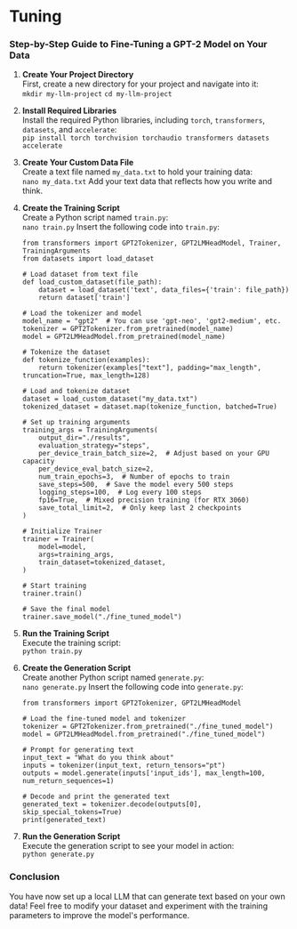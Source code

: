 # Tuning

### Step-by-Step Guide to Fine-Tuning a GPT-2 Model on Your Data

1. **Create Your Project Directory**  
   First, create a new directory for your project and navigate into it:  
   `mkdir my-llm-project`
   `cd my-llm-project`

2. **Install Required Libraries**  
   Install the required Python libraries, including `torch`, `transformers`, `datasets`, and `accelerate`:  
   `pip install torch torchvision torchaudio transformers datasets accelerate`

3. **Create Your Custom Data File**  
   Create a text file named `my_data.txt` to hold your training data:  
   `nano my_data.txt`
   Add your text data that reflects how you write and think.

4. **Create the Training Script**  
   Create a Python script named `train.py`:  
   `nano train.py` 
   Insert the following code into `train.py`:  
   ```
   from transformers import GPT2Tokenizer, GPT2LMHeadModel, Trainer, TrainingArguments
   from datasets import load_dataset

   # Load dataset from text file
   def load_custom_dataset(file_path):
       dataset = load_dataset('text', data_files={'train': file_path})
       return dataset['train']

   # Load the tokenizer and model
   model_name = "gpt2"  # You can use 'gpt-neo', 'gpt2-medium', etc.
   tokenizer = GPT2Tokenizer.from_pretrained(model_name)
   model = GPT2LMHeadModel.from_pretrained(model_name)

   # Tokenize the dataset
   def tokenize_function(examples):
       return tokenizer(examples["text"], padding="max_length", truncation=True, max_length=128)

   # Load and tokenize dataset
   dataset = load_custom_dataset("my_data.txt")
   tokenized_dataset = dataset.map(tokenize_function, batched=True)

   # Set up training arguments
   training_args = TrainingArguments(
       output_dir="./results",
       evaluation_strategy="steps",
       per_device_train_batch_size=2,  # Adjust based on your GPU capacity
       per_device_eval_batch_size=2,
       num_train_epochs=3,  # Number of epochs to train
       save_steps=500,  # Save the model every 500 steps
       logging_steps=100,  # Log every 100 steps
       fp16=True,  # Mixed precision training (for RTX 3060)
       save_total_limit=2,  # Only keep last 2 checkpoints
   )

   # Initialize Trainer
   trainer = Trainer(
       model=model,
       args=training_args,
       train_dataset=tokenized_dataset,
   )

   # Start training
   trainer.train()

   # Save the final model
   trainer.save_model("./fine_tuned_model")
   ```

5. **Run the Training Script**  
   Execute the training script:  
   `python train.py`

6. **Create the Generation Script**  
   Create another Python script named `generate.py`:  
   `nano generate.py`
   Insert the following code into `generate.py`:  
   ```
   from transformers import GPT2Tokenizer, GPT2LMHeadModel

   # Load the fine-tuned model and tokenizer
   tokenizer = GPT2Tokenizer.from_pretrained("./fine_tuned_model")
   model = GPT2LMHeadModel.from_pretrained("./fine_tuned_model")

   # Prompt for generating text
   input_text = "What do you think about"
   inputs = tokenizer(input_text, return_tensors="pt")
   outputs = model.generate(inputs['input_ids'], max_length=100, num_return_sequences=1)

   # Decode and print the generated text
   generated_text = tokenizer.decode(outputs[0], skip_special_tokens=True)
   print(generated_text)
   ```

7. **Run the Generation Script**  
   Execute the generation script to see your model in action:  
   `python generate.py`

### Conclusion
You have now set up a local LLM that can generate text based on your own data! Feel free to modify your dataset and experiment with the training parameters to improve the model's performance.
